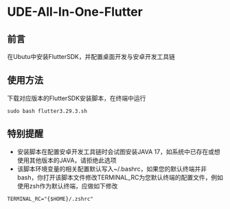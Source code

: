 # UDE-All-In-One-Flutter
## 前言
在Ubutu中安装FlutterSDK，并配置桌面开发与安卓开发工具链
## 使用方法
下载对应版本的FlutterSDK安装脚本，在终端中运行

~~~
sudo bash flutter3.29.3.sh
~~~

## 特别提醒
- 安装脚本在配置安卓开发工具链时会试图安装JAVA 17，如系统中已存在或想使用其他版本的JAVA，请拒绝此选项
- 该脚本环境变量的相关配置默认写入~/.bashrc，如果您的默认终端并非bash，你打开该脚本文件修改TERMINAL_RC为您默认终端的配置文件，例如使用zsh作为默认终端，应做如下修改
~~~
TERMINAL_RC="{$HOME}/.zshrc"
~~~
